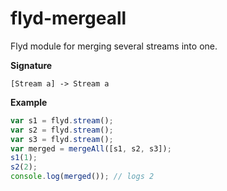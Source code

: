 # flyd-mergeall
Flyd module for merging several streams into one.

__Signature__

`[Stream a] -> Stream a`

__Example__

```javascript
var s1 = flyd.stream();
var s2 = flyd.stream();
var s3 = flyd.stream();
var merged = mergeAll([s1, s2, s3]);
s1(1);
s2(2);
console.log(merged()); // logs 2
```

